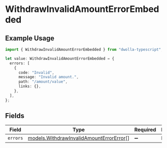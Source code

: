 # WithdrawInvalidAmountErrorEmbedded

## Example Usage

```typescript
import { WithdrawInvalidAmountErrorEmbedded } from "dwolla-typescript";

let value: WithdrawInvalidAmountErrorEmbedded = {
  errors: [
    {
      code: "Invalid",
      message: "Invalid amount.",
      path: "/amount/value",
      links: {},
    },
  ],
};
```

## Fields

| Field                                                                                    | Type                                                                                     | Required                                                                                 | Description                                                                              |
| ---------------------------------------------------------------------------------------- | ---------------------------------------------------------------------------------------- | ---------------------------------------------------------------------------------------- | ---------------------------------------------------------------------------------------- |
| `errors`                                                                                 | [models.WithdrawInvalidAmountErrorError](../models/withdrawinvalidamounterrorerror.md)[] | :heavy_minus_sign:                                                                       | N/A                                                                                      |